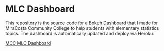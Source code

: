 # MLC Dashboard

This repository is the source code for a Bokeh Dashboard that I made for MiraCosta Community College to help students with elementary statistics topics. The dashboard is automatically updated and deploy via Heroku.

[MCC MLC Dashboard](https://mccmlcdashboard.herokuapp.com/dashboard "MCC MLC Dashboard")
